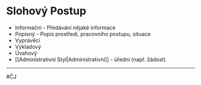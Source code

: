 # Slohový Postup

- Informační - Předávání nějaké informace 
- Popisný - Popis prostředí, pracovního postupu, situace
- Vyprávěcí
- Výkladový
- Úvahový
- [[Administrativní Styl|Administrativní]] - úřední (např. žádost)

---
#ČJ 